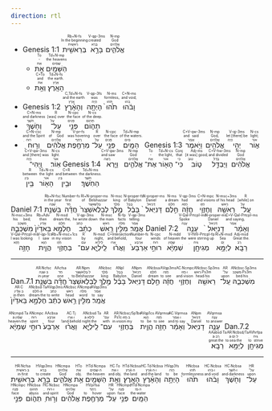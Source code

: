 ```yaml
---
direction: rtl
---
```


- Genesis 1:1	<RUBY><ruby><ruby>בְּרֵאשִׁ֖ית<rt>רֵאשִׁית</rt></ruby><rt>In the beginning</rt></ruby><rt>Rb+N-fs</rt></RUBY> <RUBY><ruby><ruby>בָּרָ֣א<rt>בָּרָא</rt></ruby><rt>created</rt></ruby><rt>V-qp-3ms</rt></RUBY> <RUBY><ruby><ruby>אֱלֹהִ֑ים<rt>אֱלֹהִים</rt></ruby><rt>God</rt></ruby><rt>N-mp</rt></RUBY> 
	- <RUBY><ruby><ruby>אֵ֥ת<rt>אֵת</rt></ruby><rt>-</rt></ruby><rt>To</rt></RUBY> <RUBY><ruby><ruby>הַשָּׁמַ֖יִם<rt>שָׁמַיִם</rt></ruby><rt>the heavens</rt></ruby><rt>Td+N-mp</rt></RUBY> 
	- <RUBY><ruby><ruby>וְאֵ֥ת<rt>אֵת</rt></ruby><rt>and</rt></ruby><rt>C+To</rt></RUBY> <RUBY><ruby><ruby>הָאָֽרֶץ׃<rt>אֶרֶץ</rt></ruby><rt>the earth.</rt></ruby><rt>Td+N-fs</rt></RUBY>  
- Genesis 1:2 <RUBY><ruby><ruby>וְהָאָ֗רֶץ<rt>אֶרֶץ</rt></ruby><rt>and the earth</rt></ruby><rt>C,Td+N-fs</rt></RUBY> <RUBY><ruby><ruby>הָיְתָ֥ה<rt>הָיָה</rt></ruby><rt>was</rt></ruby><rt>V-qp-3fs</rt></RUBY> <RUBY><ruby><ruby>תֹ֙הוּ֙<rt>תֹּהוּ</rt></ruby><rt>formless,</rt></ruby><rt>N-ms</rt></RUBY> <RUBY><ruby><ruby>וָבֹ֔הוּ<rt>בֹּהוּ</rt></ruby><rt>and void;</rt></ruby><rt>C+N-ms</rt></RUBY> 
- <RUBY><ruby><ruby>וְחֹ֖שֶׁךְ<rt>חֹשֶׁךְ</rt></ruby><rt>and darkness</rt></ruby><rt>C+N-ms</rt></RUBY> <RUBY><ruby><ruby>עַל־<rt>עַל</rt></ruby><rt>[was] over</rt></ruby><rt>R</rt></RUBY> <RUBY><ruby><ruby>פְּנֵ֣י<rt>פָּנִים</rt></ruby><rt>the face</rt></ruby><rt>N-cpc</rt></RUBY> <RUBY><ruby><ruby>תְה֑וֹם<rt>תְּהוֹם</rt></ruby><rt>of the deep.</rt></ruby><rt>N-cs</rt></RUBY> 
- <RUBY><ruby><ruby>וְר֣וּחַ<rt>רוּחַ</rt></ruby><rt>and the Spirit</rt></ruby><rt>C+N-csc</rt></RUBY> <RUBY><ruby><ruby>אֱלֹהִ֔ים<rt>אֱלֹהִים</rt></ruby><rt>of God</rt></ruby><rt>N-mp</rt></RUBY> <RUBY><ruby><ruby>מְרַחֶ֖פֶת<rt>רָחַף</rt></ruby><rt>was hovering</rt></ruby><rt>V-pr-fs</rt></RUBY> <RUBY><ruby><ruby>עַל־<rt>עַל</rt></ruby><rt>over</rt></ruby><rt>R</rt></RUBY> <RUBY><ruby><ruby>פְּנֵ֥י<rt>פָּנִים</rt></ruby><rt>the face</rt></ruby><rt>N-cpc</rt></RUBY> <RUBY><ruby><ruby>הַמָּֽיִם׃<rt>מַיִם</rt></ruby><rt>of the waters.</rt></ruby><rt>Td+N-mp</rt></RUBY> 
Genesis 1:3 <RUBY><ruby><ruby>וַיֹּ֥אמֶר<rt>אָמַר</rt></ruby><rt>and said</rt></ruby><rt>C+V-qw-3ms</rt></RUBY> <RUBY><ruby><ruby>אֱלֹהִ֖ים<rt>אֱלֹהִים</rt></ruby><rt>God,</rt></ruby><rt>N-mp</rt></RUBY> <RUBY><ruby><ruby>יְהִ֣י<rt>הָיָה</rt></ruby><rt>let [there] be</rt></ruby><rt>V-qj-3ms</rt></RUBY> <RUBY><ruby><ruby>א֑וֹר<rt>אוֹר</rt></ruby><rt>light;</rt></ruby><rt>N-cs</rt></RUBY> <RUBY><ruby><ruby>וַֽיְהִי־<rt>הָיָה</rt></ruby><rt>and [there] was</rt></ruby><rt>C+V-qw-3ms</rt></RUBY> <RUBY><ruby><ruby>אֽוֹר׃<rt>אוֹר</rt></ruby><rt>light.</rt></ruby><rt>N-cs</rt></RUBY> 
Genesis 1:4 <RUBY><ruby><ruby>וַיַּ֧רְא<rt>רָאָה</rt></ruby><rt>and saw</rt></ruby><rt>C+V-qw-3ms</rt></RUBY> <RUBY><ruby><ruby>אֱלֹהִ֛ים<rt>אֱלֹהִים</rt></ruby><rt>God</rt></ruby><rt>N-mp</rt></RUBY> <RUBY><ruby><ruby>אֶת־<rt>אֵת</rt></ruby><rt>-</rt></ruby><rt>To</rt></RUBY> <RUBY><ruby><ruby>הָא֖וֹר<rt>אוֹר</rt></ruby><rt>the light,</rt></ruby><rt>Td+N-cs</rt></RUBY> <RUBY><ruby><ruby>כִּי־<rt>כִּי</rt></ruby><rt>that</rt></ruby><rt>Conj</rt></RUBY> <RUBY><ruby><ruby>ט֑וֹב<rt>טוֹב</rt></ruby><rt>[it was] good;</rt></ruby><rt>Adj-ms</rt></RUBY> <RUBY><ruby><ruby>וַיַּבְדֵּ֣ל<rt>בָּדַל</rt></ruby><rt>and divided</rt></ruby><rt>C+V-hw-3ms</rt></RUBY> <RUBY><ruby><ruby>אֱלֹהִ֔ים<rt>אֱלֹהִים</rt></ruby><rt>God</rt></ruby><rt>N-mp</rt></RUBY> <RUBY><ruby><ruby>בֵּ֥ין<rt>בֵּין</rt></ruby><rt>between</rt></ruby><rt>R</rt></RUBY> <RUBY><ruby><ruby>הָא֖וֹר<rt>אוֹר</rt></ruby><rt>the light</rt></ruby><rt>Td+N-cs</rt></RUBY> <RUBY><ruby><ruby>וּבֵ֥ין<rt>בֵּין</rt></ruby><rt>and between</rt></ruby><rt>C+R</rt></RUBY> <RUBY><ruby><ruby>הַחֹֽשֶׁךְ׃<rt>חֹשֶׁךְ</rt></ruby><rt>the darkness.</rt></ruby><rt>Td+N-ms</rt></RUBY> 

Daniel 7:1 <RUBY><ruby><ruby>בִּשְׁנַ֣ת<rt>שְׁנָה</rt></ruby><rt>in the year</rt></ruby><rt>Rb+N-fsc</rt></RUBY> <RUBY><ruby><ruby>חֲדָ֗ה<rt>חַד</rt></ruby><rt>first</rt></ruby><rt>Number-fs</rt></RUBY> <RUBY><ruby><ruby>לְבֵלְאשַׁצַּר֙<rt>בֵּלשַׁאצַּר</rt></ruby><rt>of Belshazzar</rt></ruby><rt>Rl+N-proper-ms</rt></RUBY> <RUBY><ruby><ruby>מֶ֣לֶךְ<rt>מֶלֶךְ</rt></ruby><rt>king</rt></ruby><rt>N-msc</rt></RUBY> <RUBY><ruby><ruby>בָּבֶ֔ל<rt>בָּבֶל</rt></ruby><rt>of Babylon</rt></ruby><rt>N-proper-fs</rt></RUBY> <RUBY><ruby><ruby>דָּנִיֵּאל֙<rt>דָּנִיֵאל</rt></ruby><rt>Daniel</rt></ruby><rt>N-proper-ms</rt></RUBY> <RUBY><ruby><ruby>חֵ֣לֶם<rt>חֵלֶם</rt></ruby><rt>a dream</rt></ruby><rt>N-ms</rt></RUBY> <RUBY><ruby><ruby>חֲזָ֔ה<rt>חֲזָא</rt></ruby><rt>had</rt></ruby><rt>V-qp-3ms</rt></RUBY> <RUBY><ruby><ruby>וְחֶזְוֵ֥י<rt>חֵזֶו</rt></ruby><rt>and visions</rt></ruby><rt>C+N-mpc</rt></RUBY> <RUBY><ruby><ruby>רֵאשֵׁ֖הּ<rt>רֵאשׁ</rt></ruby><rt>of his head</rt></ruby><rt>N-msc+3ms</rt></RUBY> <RUBY><ruby><ruby>עַֽל־<rt>עַל</rt></ruby><rt>[while] on</rt></ruby><rt>R</rt></RUBY> <RUBY><ruby><ruby>מִשְׁכְּבֵ֑הּ<rt>מִשְׁכַּב</rt></ruby><rt>his bed;</rt></ruby><rt>N-msc+3ms</rt></RUBY> <RUBY><ruby><ruby>בֵּאדַ֙יִן֙<rt>אֱדַיִן</rt></ruby><rt>then</rt></ruby><rt>Rb+Adv</rt></RUBY> <RUBY><ruby><ruby>חֶלְמָ֣א<rt>חֵלֶם</rt></ruby><rt>dream the,</rt></ruby><rt>N-msd</rt></RUBY> <RUBY><ruby><ruby>כְתַ֔ב<rt>כְּתַב</rt></ruby><rt>he wrote down</rt></ruby><rt>V-qp-3ms</rt></RUBY> <RUBY><ruby><ruby>רֵ֥אשׁ<rt>רֵאשׁ</rt></ruby><rt>the main</rt></ruby><rt>N-msc</rt></RUBY> <RUBY><ruby><ruby>מִלִּ֖ין<rt>מִלָּה</rt></ruby><rt>facts</rt></ruby><rt>N-fp</rt></RUBY> <RUBY><ruby><ruby>אֲמַֽר׃<rt>אֲמַר</rt></ruby><rt>telling.</rt></ruby><rt>V-qp-3ms</rt></RUBY> 
Daniel 7:2 <RUBY><ruby><ruby>עָנֵ֤ה<rt>עֲנָה</rt></ruby><rt>Spoke</rt></ruby><rt>V-Qal-Prtcpl-ms</rt></RUBY> <RUBY><ruby><ruby>דָנִיֵּאל֙<rt>דָּנִיֵאל</rt></ruby><rt>Daniel</rt></ruby><rt>N-proper-ms</rt></RUBY> <RUBY><ruby><ruby>וְאָמַ֔ר<rt>אֲמַר</rt></ruby><rt>and saying,</rt></ruby><rt>C+V-Qal-Prtcpl-ms</rt></RUBY> <RUBY><ruby><ruby>חָזֵ֥ה<rt>חֲזָא</rt></ruby><rt>I was looking</rt></ruby><rt>V-Qal-Prtcpl-ms</rt></RUBY> <RUBY><ruby><ruby>הֲוֵ֛ית<rt>הָוָא</rt></ruby><rt>I saw</rt></ruby><rt>V-qp-1cs</rt></RUBY> <RUBY><ruby><ruby>בְּחֶזְוִ֖י<rt>חֵזֶו</rt></ruby><rt>in my vision</rt></ruby><rt>Rb+N-msc+1cs</rt></RUBY> <RUBY><ruby><ruby>עִם־<rt>עִם</rt></ruby><rt>by</rt></ruby><rt>R</rt></RUBY> <RUBY><ruby><ruby>לֵֽילְיָ֑א<rt>לֵילְיָא</rt></ruby><rt>night,</rt></ruby><rt>N-msd</rt></RUBY> <RUBY><ruby><ruby>וַאֲר֗וּ<rt>אֲרוּ</rt></ruby><rt>and behold,</rt></ruby><rt>C+Interjection</rt></RUBY> <RUBY><ruby><ruby>אַרְבַּע֙<rt>אַרְבַּע</rt></ruby><rt>four</rt></ruby><rt>Number-fs</rt></RUBY> <RUBY><ruby><ruby>רוּחֵ֣י<rt>רוּחַ</rt></ruby><rt>winds</rt></ruby><rt>N-cpc</rt></RUBY> <RUBY><ruby><ruby>שְׁמַיָּ֔א<rt>שָׁמַיִן</rt></ruby><rt>of heaven the</rt></ruby><rt>N-mdd</rt></RUBY> <RUBY><ruby><ruby>מְגִיחָ֖ן<rt>גִּיחַ</rt></ruby><rt>were stirring up</rt></ruby><rt>V-Hifil-Prtcpl-fp</rt></RUBY> <RUBY><ruby><ruby>לְיַמָּ֥א<rt>יָם</rt></ruby><rt>Sea</rt></ruby><rt>Rl+N-msd</rt></RUBY> <RUBY><ruby><ruby>רַבָּֽא׃<rt>רַב</rt></ruby><rt>Great the.</rt></ruby><rt>Adj-msd</rt></RUBY> 

---
<rt>Dan.7.1</rt> <RUBY><ruby><ruby>בִּשְׁנַ֣ת<rt>in∙year</rt></ruby><rt>ב∙שְׁנָה</rt></ruby><rt>AR∙Ncfsc</rt></RUBY> <RUBY><ruby><ruby>חֲדָ֗ה<rt>one</rt></ruby><rt>חַד</rt></ruby><rt>AAcfsa</rt></RUBY> <RUBY><ruby><ruby>לְבֵלְאשַׁצַּר֙<rt>to∙Belshazzar</rt></ruby><rt>ל∙בֵּֽלְאשַׁצַּר</rt></ruby><rt>AR∙Npm</rt></RUBY> <RUBY><ruby><ruby>מֶ֣לֶךְ<rt>king</rt></ruby><rt>מֶ֫לֶךְ</rt></ruby><rt>ANcbsc</rt></RUBY> <RUBY><ruby><ruby>בָּבֶ֔ל<rt>Babylon</rt></ruby><rt>בָּבֶל</rt></ruby><rt>ANpl</rt></RUBY> <RUBY><ruby><ruby>דָּנִיֵּאל֙<rt>Daniel</rt></ruby><rt>דָּנִיֵּאל</rt></ruby><rt>ANpm</rt></RUBY> <RUBY><ruby><ruby>חֵ֣לֶם<rt>dream</rt></ruby><rt>חֵ֫לֶם</rt></ruby><rt>ANcbsa</rt></RUBY> <RUBY><ruby><ruby>חֲזָ֔ה<rt>to see</rt></ruby><rt>חֲזָה</rt></ruby><rt>AVqp3ms</rt></RUBY> <RUBY><ruby><ruby>וְחֶזְוֵ֥י<rt>and∙vision</rt></ruby><rt>ו∙חֱזוּ</rt></ruby><rt>AC∙Ncmpc</rt></RUBY> <RUBY><ruby><ruby>רֵאשֵׁ֖הּ<rt>head∙his</rt></ruby><rt>רֵאשׁ∙Ps3m</rt></ruby><rt>ANcbsc∙Sp3ms</rt></RUBY> <RUBY><ruby><ruby>עַֽל־<rt>upon</rt></ruby><rt>עַל־</rt></ruby><rt>AR</rt></RUBY> <RUBY><ruby><ruby>מִשְׁכְּבֵ֑הּ<rt>bed∙his</rt></ruby><rt>מִשְׁכַּב∙Ps3m</rt></ruby><rt>ANcbsc∙Sp3ms</rt></RUBY> <RUBY><ruby><ruby>בֵּאדַ֙יִן֙<rt>in∙then</rt></ruby><rt>ב∙אֱדַ֫יִן</rt></ruby><rt>AR∙C</rt></RUBY> <RUBY><ruby><ruby>חֶלְמָ֣א<rt>dream∙the</rt></ruby><rt>חֵ֫לֶם∙a</rt></ruby><rt>ANcbsd∙Ta</rt></RUBY> <RUBY><ruby><ruby>כְתַ֔ב<rt>to write</rt></ruby><rt>כְּתַב</rt></ruby><rt>AVqp3ms</rt></RUBY> <RUBY><ruby><ruby>רֵ֥אשׁ<rt>head</rt></ruby><rt>רֵאשׁ</rt></ruby><rt>ANcbsc</rt></RUBY> <RUBY><ruby><ruby>מִלִּ֖ין<rt>word</rt></ruby><rt>מִלָּה</rt></ruby><rt>ANcmpa</rt></RUBY> <RUBY><ruby><ruby>אֲמַֽר׃<rt>to say</rt></ruby><rt>אֲמַר׃</rt></ruby><rt>AVqp3ms</rt></RUBY></p>
<p dir='rtl'> <rt>Dan.7.2</rt> <RUBY><ruby><ruby>עָנֵ֤ה<rt>to answer</rt></ruby><rt>עֲנָה</rt></ruby><rt>AVqrmsa</rt></RUBY> <RUBY><ruby><ruby>דָנִיֵּאל֙<rt>Daniel</rt></ruby><rt>דָּנִיֵּאל</rt></ruby><rt>ANpm</rt></RUBY> <RUBY><ruby><ruby>וְאָמַ֔ר<rt>and∙to say</rt></ruby><rt>ו∙אֲמַר</rt></ruby><rt>AC∙Vqrmsa</rt></RUBY> <RUBY><ruby><ruby>חָזֵ֥ה<rt>to see</rt></ruby><rt>חֲזָה</rt></ruby><rt>AVqrmsa</rt></RUBY> <RUBY><ruby><ruby>הֲוֵ֛ית<rt>to be</rt></ruby><rt>הֲוָא</rt></ruby><rt>AVqp1cs</rt></RUBY> <RUBY><ruby><ruby>בְּחֶזְוִ֖י<rt>in∙vision∙my</rt></ruby><rt>ב∙חֱזוּ∙Ps1c</rt></ruby><rt>AR∙Ncbsc/Sp1bs</rt></RUBY> <RUBY><ruby><ruby>עִם־<rt>with</rt></ruby><rt>עִם־</rt></ruby><rt>AR</rt></RUBY> <RUBY><ruby><ruby>לֵֽילְיָ֑א<rt>night∙the</rt></ruby><rt>לֵילָא∙a</rt></ruby><rt>ANcbsd∙Ta</rt></RUBY> <RUBY><ruby><ruby>וַאֲר֗וּ<rt>and∙behold!</rt></ruby><rt>ו∙אֲרוּ</rt></ruby><rt>AC∙Tj</rt></RUBY> <RUBY><ruby><ruby>אַרְבַּע֙<rt>four</rt></ruby><rt>אַרְבַּע</rt></ruby><rt>AAcbsa</rt></RUBY> <RUBY><ruby><ruby>רוּחֵ֣י<rt>spirit</rt></ruby><rt>רוּחַ</rt></ruby><rt>ANcmpc</rt></RUBY> <RUBY><ruby><ruby>שְׁמַיָּ֔א<rt>heaven∙the</rt></ruby><rt>שָׁמַ֫יִן∙a</rt></ruby><rt>ANcmpd∙Ta</rt></RUBY> <RUBY><ruby><ruby>מְגִיחָ֖ן<rt>to strive</rt></ruby><rt>גִּיחַ</rt></ruby><rt>AVhrfpa</rt></RUBY> <RUBY><ruby><ruby>לְיַמָּ֥א<rt>to∙sea∙the</rt></ruby><rt>ל∙יַם∙a</rt></ruby><rt>AR∙Ncbsd/Ta</rt></RUBY> <RUBY><ruby><ruby>רַבָּֽא׃<rt>great∙the</rt></ruby><rt>רַב∙a׃</rt></ruby><rt>AAabsd∙Ta</rt></RUBY></p>
<p dir='rtl'> 


---


<RUBY><ruby><ruby>בְּרֵאשִׁ֖ית<rt>in∙first</rt></ruby><rt>ב∙רֵאשִׁית</rt></ruby><rt>HR∙Ncfsa</rt></RUBY> <RUBY><ruby><ruby>בָּרָ֣א<rt>to create</rt></ruby><rt>בָּרָא</rt></ruby><rt>HVqp3ms</rt></RUBY> <RUBY><ruby><ruby>אֱלֹהִ֑ים<rt>God</rt></ruby><rt>אֱלֹהִים</rt></ruby><rt>HNcmpa</rt></RUBY> <RUBY><ruby><ruby>אֵ֥ת<rt>obj.</rt></ruby><rt>אֵת</rt></ruby><rt>HTo</rt></RUBY> <RUBY><ruby><ruby>הַשָּׁמַ֖יִם<rt>the∙heaven</rt></ruby><rt>ה∙שָׁמַיִם</rt></ruby><rt>HTd∙Ncmpa</rt></RUBY> <RUBY><ruby><ruby>וְאֵ֥ת<rt>and∙obj.</rt></ruby><rt>ו∙אֵת</rt></ruby><rt>HC∙To</rt></RUBY> <RUBY><ruby><ruby>הָאָֽרֶץ׃<rt>the∙land</rt></ruby><rt>ה∙אֶ֫רֶץ׃</rt></ruby><rt>HTd∙Ncbsa</rt></RUBY> <RUBY><ruby><ruby>וְהָאָ֗רֶץ<rt>and∙the∙land</rt></ruby><rt>ו∙ה∙אֶ֫רֶץ</rt></ruby><rt>HC∙Td∙Ncbsa</rt></RUBY> <RUBY><ruby><ruby>הָיְתָ֥ה<rt>to be</rt></ruby><rt>הָיָה</rt></ruby><rt>HVqp3fs</rt></RUBY> <RUBY><ruby><ruby>תֹ֙הוּ֙<rt>formlessness</rt></ruby><rt>תֹּ֫הוּ</rt></ruby><rt>HNcbsa</rt></RUBY> <RUBY><ruby><ruby>וָבֹ֔הוּ<rt>and∙void</rt></ruby><rt>ו∙בֹּהוּ</rt></ruby><rt>HC∙Ncbsa</rt></RUBY> <RUBY><ruby><ruby>וְחֹ֖שֶׁךְ<rt>and∙darkness</rt></ruby><rt>ו∙חֹ֫שֶׁךְ</rt></ruby><rt>HC∙Ncbsa</rt></RUBY> <RUBY><ruby><ruby>עַל־<rt>upon</rt></ruby><rt>עַל־</rt></ruby><rt>HR</rt></RUBY> <RUBY><ruby><ruby>פְּנֵ֣י<rt>face</rt></ruby><rt>פָּנֶה</rt></ruby><rt>HNcmpc</rt></RUBY> <RUBY><ruby><ruby>תְה֑וֹם<rt>abyss</rt></ruby><rt>תְּהוֹם</rt></ruby><rt>HNcbsa</rt></RUBY> <RUBY><ruby><ruby>וְר֣וּחַ<rt>and∙spirit</rt></ruby><rt>ו∙רוּחַ</rt></ruby><rt>HC∙Ncbsc</rt></RUBY> <RUBY><ruby><ruby>אֱלֹהִ֔ים<rt>God</rt></ruby><rt>אֱלֹהִים</rt></ruby><rt>HNcmpa</rt></RUBY> <RUBY><ruby><ruby>מְרַחֶ֖פֶת<rt>to hover</rt></ruby><rt>רָחַף</rt></ruby><rt>HVprfsa</rt></RUBY> <RUBY><ruby><ruby>עַל־<rt>upon</rt></ruby><rt>עַל־</rt></ruby><rt>HR</rt></RUBY> <RUBY><ruby><ruby>פְּנֵ֥י<rt>face</rt></ruby><rt>פָּנֶה</rt></ruby><rt>HNcmpc</rt></RUBY> <RUBY><ruby><ruby>הַמָּֽיִם׃<rt>the∙water</rt></ruby><rt>ה∙מַי׃</rt></ruby><rt>HTd∙Ncmpa</rt></RUBY>



